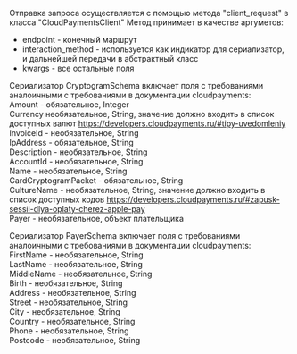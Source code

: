Отправка запроса осуществляется с помощью метода "client_request" в класса "CloudPaymentsClient" 
Метод принимает в качестве аргуметов: 
- endpoint - конечный маршрут 
- interaction_method - используется как индикатор для сериализатор, и дальнейшей передачи в абстрактный класс 
- kwargs - все остальные поля 

Сериализатор CryptogramSchema включает поля с требованиями аналоичными с требованиями в документации cloudpayments:  
Amount - обязательное, Integer  
Currency  необязательное, String, значение должно входить в список доступных валют https://developers.cloudpayments.ru/#tipy-uvedomleniy  
InvoiceId - необязательное, String  
IpAddress - обязательное, String  
Description - необязательное, String  
AccountId - необязательное, String  
Name - необязательное, String  
CardCryptogramPacket - обязательное, String  
CultureName - необязательное, String, значение должно входить в список доступных кодов https://developers.cloudpayments.ru/#zapusk-sessii-dlya-oplaty-cherez-apple-pay  
Payer - необязательное, объект плательщика  

Сериализатор PayerSchema включает поля с требованиями аналоичными с требованиями в документации cloudpayments:  
FirstName - необязательное, String  
LastName - необязательное, String  
MiddleName - необязательное, String   
Birth - необязательное, String  
Address - необязательное, String   
Street - необязательное, String  
City - необязательное, String  
Country - необязательное, String  
Phone - необязательное, String  
Postcode - необязательное, String  
